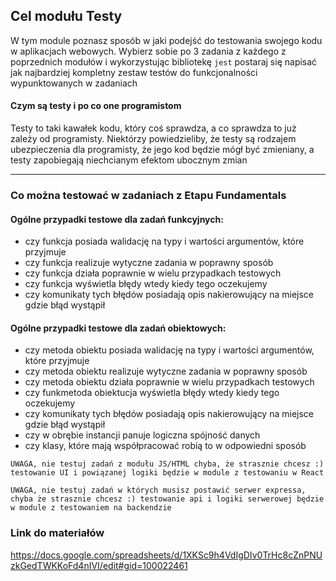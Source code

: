 ## Cel modułu Testy

W tym module poznasz sposób w jaki podejść do testowania swojego kodu w aplikacjach webowych. Wybierz sobie po 3 zadania z każdego z poprzednich modułów i wykorzystując bibliotekę ```jest``` postaraj się napisać jak najbardziej kompletny zestaw testów do funkcjonalności wypunktowanych w zadaniach


#### Czym są testy i po co one programistom
Testy to taki kawałek kodu, który coś sprawdza, a co sprawdza to już zależy od programisty. Niektórzy powiedzieliby, że testy są rodzajem ubezpieczenia dla programisty, że jego kod będzie mógł być zmieniany, a testy zapobiegają niechcianym efektom ubocznym zmian

***

### Co można testować w zadaniach z Etapu Fundamentals

#### Ogólne przypadki testowe dla zadań funkcyjnych:
- czy funkcja posiada walidację na typy i wartości argumentów, które przyjmuje
- czy funkcja realizuje wytyczne zadania w poprawny sposób
- czy funkcja działa poprawnie w wielu przypadkach testowych
- czy funkcja wyświetla błędy wtedy kiedy tego oczekujemy
- czy komunikaty tych błędów posiadają opis nakierowujący na miejsce gdzie błąd wystąpił


#### Ogólne przypadki testowe dla zadań obiektowych:
- czy metoda obiektu posiada walidację na typy i wartości argumentów, które przyjmuje
- czy metoda obiektu realizuje wytyczne zadania w poprawny sposób
- czy metoda obiektu działa poprawnie w wielu przypadkach testowych
- czy funkmetoda obiektucja wyświetla błędy wtedy kiedy tego oczekujemy
- czy komunikaty tych błędów posiadają opis nakierowujący na miejsce gdzie błąd wystąpił
- czy w obrębie instancji panuje logiczna spójność danych
- czy klasy, które mają współpracować robią to w odpowiedni sposób


```UWAGA, nie testuj zadań z modułu JS/HTML chyba, że strasznie chcesz :) testowanie UI i powiązanej logiki będzie w module z testowaniu w React ```

```UWAGA, nie testuj zadań w których musisz postawić serwer expressa, chyba że strasznie chcesz :) testowanie api i logiki serwerowej będzie w module z testowaniem na backendzie ```

### Link do materiałów
https://docs.google.com/spreadsheets/d/1XKSc9h4VdIgDIv0TrHc8cZnPNUzkGedTWKKoFd4nIVI/edit#gid=100022461